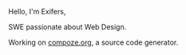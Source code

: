 Hello, I'm Exifers,

SWE passionate about Web Design.

Working on [compoze.org](https://compoze.org?utm_source=github), a source code generator.
